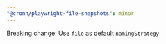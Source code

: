 ```yaml
---
"@cronn/playwright-file-snapshots": minor
---
```


Breaking change: Use `file` as default `namingStrategy`
